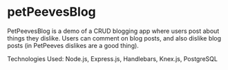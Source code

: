 # petPeevesBlog

PetPeevesBlog is a demo of a CRUD blogging app where users post about things they dislike. Users can comment on blog posts, 
and also dislike blog posts (in PetPeeves dislikes are a good thing).

Technologies Used: Node.js, Express.js, Handlebars, Knex.js, PostgreSQL

